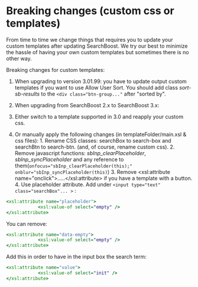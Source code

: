 # Breaking changes (custom css or templates)

From time to time we change things that requires you to update your custom templates after updating SearchBoost. We try our best to minimize the hassle of having your own custom templates but sometimes there is no other way.

Breaking changes for custom templates:

1. When upgrading to version 3.01.99: you have to update output custom templates if you want to use Allow User Sort. You should add class *sort-sb-results* to the `<div class="btn-group..."` after "sorted by".

2. When upgrading from SearchBoost 2.x to SearchBoost 3.x:
  1. Either switch to a template supported in 3.0 and reapply your custom css.
  2. Or manually apply the following changes (in templateFolder/main.xsl & css files):
    1. Rename CSS classes: searchBox to search-box and searchBtn to search-btn. (and, of course, rename custom css).
    2. Remove javascript functions: *sbInp_clearPlaceholder*, *sbInp_syncPlaceholder* and any reference to them(`onfocus="sbInp_clearPlaceholder(this);" onblur="sbInp_syncPlaceholder(this)`)
    3. Remove <xsl:attribute name="onclick">.....</xsl:attribute> if you have a template with a button.
    4. Use placeholder attribute. Add under `<input type="text" class="searchBox"... >` :
```xsl
<xsl:attribute name="placeholder">
            <xsl:value-of select="empty" />
</xsl:attribute>
```
You can remove: 
```xsl
<xsl:attribute name="data-empty">
            <xsl:value-of select="empty" />
</xsl:attribute>
```
Add this in order to have in the input box the search term:
```xsl
<xsl:attribute name="value">
            <xsl:value-of select="init" />
</xsl:attribute>
```

